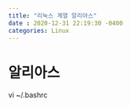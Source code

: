 ```yaml
---
title: "리눅스 계열 알리아스"
date : 2020-12-31 22:19:30 -0400
categories: Linux
---
```


# 알리아스

vi ~/.bashrc




